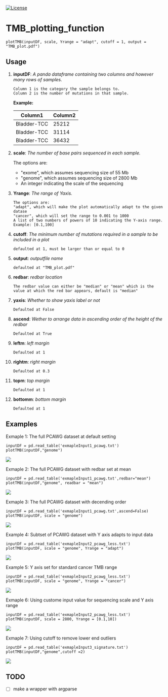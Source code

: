 [![License](https://img.shields.io/badge/License-BSD\%202--Clause-orange.svg)](https://opensource.org/licenses/BSD-2-Clause)


# TMB_plotting_function

```
plotTMB(inputDF, scale, Yrange = "adapt", cutoff = 1, output = "TMB_plot.pdf")
```
## Usage

1. **inputDF**:  *A panda dataframe containing two columns and however many rows of samples.* 
    ```
    Column 1 is the category the sample belongs to. 
    Column 2 is the number of mutations in that sample.
    ```            
    **Example:**
    
    | Column1 | Column2 |
    |-------------|-------|
    | Bladder-TCC | 25212 |
    | Bladder-TCC | 31114 |
    | Bladder-TCC | 36432 |
    

2. **scale**:  *The number of base pairs sequenced in each sample.*

    The options are:

    * "exome", which assumes sequencing size of 55 Mb
    * "genome", which assumes sequencing size of 2800 Mb
    * An integer indicating the scale of the sequencing
    
3. **Yrange**:  *The range of Yaxis.*
    ```
    The options are:
    "adapt", which will make the plot automatically adapt to the given datase
    "cancer", which will set the range to 0.001 to 1000
    A list of two numbers of powers of 10 indicating the Y-axis range. Example: [0.1,100]
    ```
4. **cutoff**:  *The minimum number of mutations required in a sample to be included in a plot*
    ```
    defaulted at 1, must be larger than or equal to 0
    ```
5. **output**:  *outputfile name*
    ```
    defaulted at "TMB_plot.pdf"
    ```
6. **redbar**:  *redbar location*
    ```
    The redbar value can either be "median" or "mean" which is the value at which the red bar appears, default is "median"
    ```
7. **yaxis**:  *Whether to show yaxis label or not*
    ```
    Defaulted at False
    ```
8. **ascend**:  *Wether to arrange data in ascending order of the height of the redbar*
    ```
    Defaulted at True
    ```
9. **leftm**:  *left margin*
    ```
    Defaulted at 1
    ```
10. **rightm**:  *right margin*
    ```
    Defaulted at 0.3
    ```
11. **topm**:  *top margin*
    ```
    Defaulted at 1
    ```
12. **bottomm**:  *bottom margin*
    ```
    Defaulted at 1
    ```
## Examples

Exmaple 1:  The full PCAWG dataset at default setting
```
inputDF = pd.read_table('exmapleInput1_pcawg.txt')
plotTMB(inputDF,"genome")
```
![ ](plots/E1_default.png?raw=true "Exmaple 1: full PCAWG dataset")

Exmaple 2:  The full PCAWG dataset with redbar set at mean
```
inputDF = pd.read_table('exmapleInput1_pcawg.txt',redbar="mean")
plotTMB(inputDF,"genome", readbar = "mean")
```
![ ](plots/E1_mean.png?raw=true "Exmaple 2: full PCAWG dataset")

Exmaple 3:  The full PCAWG dataset with decending order
```
inputDF = pd.read_table('exmapleInput1_pcawg.txt',ascend=False)
plotTMB(inputDF, scale = "genome")
```
![ ](plots/E1_descend.png?raw=true "Exmaple 3: full PCAWG dataset")

Example 4:  Subtset of PCAWG dataset with Y axis adapts to input data
```
inputDF = pd.read_table('exmapleInput2_pcawg_less.txt')
plotTMB(inputDF, scale = "genome", Yrange = "adapt")
```
![ ](plots/E2_adapt.png?raw=true "Example 4:Y axis adapts to input data")


Example 5:  Y axis set for standard cancer TMB range
```
inputDF = pd.read_table('exmapleInput2_pcawg_less.txt')
plotTMB(inputDF, scale = "genome", Yrange = "cancer")
```
![ ](plots/E2_cancer.png?raw=true "Example 5:Y axis set for standard cancer TMB")


Exmaple 6:  Using custome input value for sequencing scale and Y axis range
```
inputDF = pd.read_table('exmapleInput2_pcawg_less.txt')
plotTMB(inputDF, scale = 2800, Yrange = [0.1,10])
```
![ ](plots/E2_custome.png?raw=true "Exmaple 6: custome input value for sequencing scale and Y axis range")


Exmaple 7:  Using cutoff to remove lower end outliers
```
inputDF = pd.read_table('exmapleInput3_signature.txt')
plotTMB(inputDF,"genome",cutoff =2)
```
![ ](plots/E3_cutoff.png?raw=true "Exmaple 7: Cutoff")

## TODO

- [ ] make a wrapper with argparse
